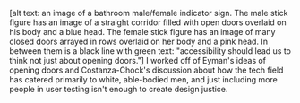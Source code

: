 [alt text: an image of a bathroom male/female indicator sign. The male stick figure has an image of a straight corridor filled with open doors overlaid on his body and a blue head. The female stick figure has an image of many closed doors arrayed in rows overlaid on her body and a pink head. In between them is a black line with green text: "accessibility should lead us to think not just about opening doors."]
I worked off of Eyman's ideas of opening doors and Costanza-Chock's discussion about how the tech field has catered primarily to white, able-bodied men, and just including more people in user testing isn't enough to create design justice.
